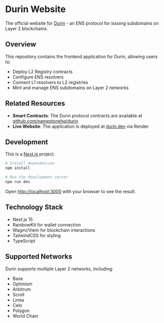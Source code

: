 # Durin Website

The official website for [Durin](https://durin.dev) - an ENS protocol for issuing subdomains on Layer 2 blockchains.

## Overview

This repository contains the frontend application for Durin, allowing users to:

- Deploy L2 Registry contracts
- Configure ENS resolvers
- Connect L1 resolvers to L2 registries
- Mint and manage ENS subdomains on Layer 2 networks

## Related Resources

- **Smart Contracts**: The Durin protocol contracts are available at [github.com/namestonehq/durin](https://github.com/namestonehq/durin)
- **Live Website**: The application is deployed at [durin.dev](https://durin.dev) via Render

## Development

This is a [Next.js](https://nextjs.org) project.

```bash
# Install dependencies
npm install

# Run the development server
npm run dev
```

Open [http://localhost:3000](http://localhost:3000) with your browser to see the result.

## Technology Stack

- Next.js 15
- RainbowKit for wallet connection
- Wagmi/Viem for blockchain interactions
- TailwindCSS for styling
- TypeScript

## Supported Networks

Durin supports multiple Layer 2 networks, including:
- Base
- Optimism
- Arbitrum
- Scroll
- Linea
- Celo
- Polygon
- World Chain